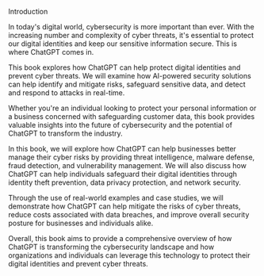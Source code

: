 Introduction

In today's digital world, cybersecurity is more important than ever. With the increasing number and complexity of cyber threats, it's essential to protect our digital identities and keep our sensitive information secure. This is where ChatGPT comes in.

This book explores how ChatGPT can help protect digital identities and prevent cyber threats. We will examine how AI-powered security solutions can help identify and mitigate risks, safeguard sensitive data, and detect and respond to attacks in real-time.

Whether you're an individual looking to protect your personal information or a business concerned with safeguarding customer data, this book provides valuable insights into the future of cybersecurity and the potential of ChatGPT to transform the industry.

In this book, we will explore how ChatGPT can help businesses better manage their cyber risks by providing threat intelligence, malware defense, fraud detection, and vulnerability management. We will also discuss how ChatGPT can help individuals safeguard their digital identities through identity theft prevention, data privacy protection, and network security.

Through the use of real-world examples and case studies, we will demonstrate how ChatGPT can help mitigate the risks of cyber threats, reduce costs associated with data breaches, and improve overall security posture for businesses and individuals alike.

Overall, this book aims to provide a comprehensive overview of how ChatGPT is transforming the cybersecurity landscape and how organizations and individuals can leverage this technology to protect their digital identities and prevent cyber threats.
